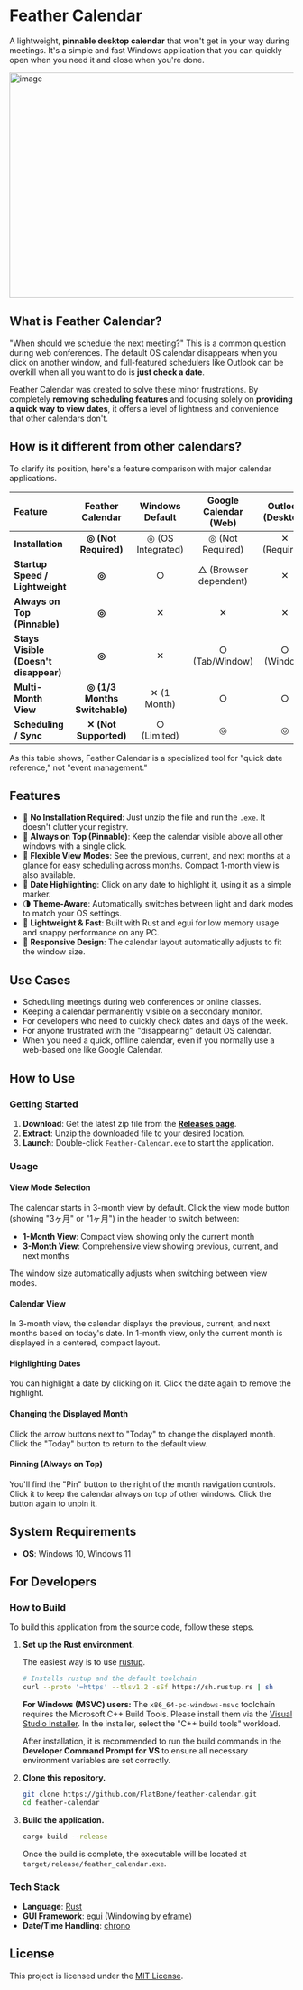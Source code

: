 # Feather Calendar

A lightweight, **pinnable desktop calendar** that won't get in your way during meetings.
It's a simple and fast Windows application that you can quickly open when you need it and close when you're done.

<img width="1063" height="399" alt="image" src="https://github.com/user-attachments/assets/9a38c400-2d55-4e01-8acb-f71018dda288" />

## What is Feather Calendar?

"When should we schedule the next meeting?" This is a common question during web conferences.
The default OS calendar disappears when you click on another window, and full-featured schedulers like Outlook can be overkill when all you want to do is **just check a date**.

Feather Calendar was created to solve these minor frustrations.
By completely **removing scheduling features** and focusing solely on **providing a quick way to view dates**, it offers a level of lightness and convenience that other calendars don't.

## How is it different from other calendars?

To clarify its position, here's a feature comparison with major calendar applications.

| Feature | Feather Calendar | Windows Default | Google Calendar (Web) | Outlook (Desktop) |
|:---|:---:|:---:|:---:|:---:|
| **Installation** | **◎ (Not Required)** | ◎ (OS Integrated) | ◎ (Not Required) | ✕ (Required) |
| **Startup Speed / Lightweight** | **◎** | ○ | △ (Browser dependent) | ✕ |
| **Always on Top (Pinnable)** | **◎** | ✕ | ✕ | ✕ |
| **Stays Visible (Doesn't disappear)** | **◎** | ✕ | ○ (Tab/Window) | ○ (Window) |
| **Multi-Month View** | **◎ (1/3 Months Switchable)** | ✕ (1 Month) | ○ | ○ |
| **Scheduling / Sync** | **✕ (Not Supported)** | ○ (Limited) | ◎ | ◎ |

As this table shows, Feather Calendar is a specialized tool for "quick date reference," not "event management."

## Features

- 🚀 **No Installation Required**: Just unzip the file and run the `.exe`. It doesn't clutter your registry.
- 📌 **Always on Top (Pinnable)**: Keep the calendar visible above all other windows with a single click.
- 📅 **Flexible View Modes**: See the previous, current, and next months at a glance for easy scheduling across months. Compact 1-month view is also available.
- 🎨 **Date Highlighting**: Click on any date to highlight it, using it as a simple marker.
- 🌗 **Theme-Aware**: Automatically switches between light and dark modes to match your OS settings.
- 💨 **Lightweight & Fast**: Built with Rust and egui for low memory usage and snappy performance on any PC.
- 📐 **Responsive Design**: The calendar layout automatically adjusts to fit the window size.

## Use Cases

- Scheduling meetings during web conferences or online classes.
- Keeping a calendar permanently visible on a secondary monitor.
- For developers who need to quickly check dates and days of the week.
- For anyone frustrated with the "disappearing" default OS calendar.
- When you need a quick, offline calendar, even if you normally use a web-based one like Google Calendar.

## How to Use

### Getting Started
1.  **Download**: Get the latest zip file from the **[Releases page](https://github.com/FlatBone/feather-calendar/releases)**.
2.  **Extract**: Unzip the downloaded file to your desired location.
3.  **Launch**: Double-click `Feather-Calendar.exe` to start the application.

### Usage
#### View Mode Selection
The calendar starts in 3-month view by default. Click the view mode button (showing "3ヶ月" or "1ヶ月") in the header to switch between:
- **1-Month View**: Compact view showing only the current month
- **3-Month View**: Comprehensive view showing previous, current, and next months

The window size automatically adjusts when switching between view modes.

#### Calendar View
In 3-month view, the calendar displays the previous, current, and next months based on today's date.
In 1-month view, only the current month is displayed in a centered, compact layout.

#### Highlighting Dates
You can highlight a date by clicking on it. Click the date again to remove the highlight.

#### Changing the Displayed Month
Click the arrow buttons next to "Today" to change the displayed month. Click the "Today" button to return to the default view.

#### Pinning (Always on Top)
You'll find the "Pin" button to the right of the month navigation controls. Click it to keep the calendar always on top of other windows. Click the button again to unpin it.

## System Requirements

- **OS**: Windows 10, Windows 11

## For Developers

### How to Build

To build this application from the source code, follow these steps.

1.  **Set up the Rust environment.**

    The easiest way is to use [rustup](https://rustup.rs/).

    ```bash
    # Installs rustup and the default toolchain
    curl --proto '=https' --tlsv1.2 -sSf https://sh.rustup.rs | sh
    ```

    **For Windows (MSVC) users:**
    The `x86_64-pc-windows-msvc` toolchain requires the Microsoft C++ Build Tools. Please install them via the [Visual Studio Installer](https://visualstudio.microsoft.com/visual-cpp-build-tools/).
    In the installer, select the "C++ build tools" workload.

    After installation, it is recommended to run the build commands in the **Developer Command Prompt for VS** to ensure all necessary environment variables are set correctly.

2.  **Clone this repository.**

    ```sh
    git clone https://github.com/FlatBone/feather-calendar.git
    cd feather-calendar
    ```

3.  **Build the application.**

    ```bash
    cargo build --release
    ```

      Once the build is complete, the executable will be located at `target/release/feather_calendar.exe`.

### Tech Stack

- **Language**: [Rust](https://www.rust-lang.org/)
- **GUI Framework**: [egui](https://github.com/emilk/egui) (Windowing by [eframe](https://github.com/emilk/egui/tree/master/crates/eframe))
- **Date/Time Handling**: [chrono](https://crates.io/crates/chrono)

## License

This project is licensed under the [MIT License](LICENSE).
